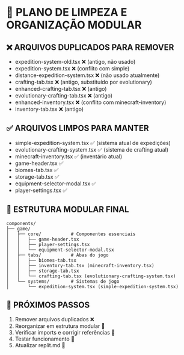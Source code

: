 # 🧹 PLANO DE LIMPEZA E ORGANIZAÇÃO MODULAR

## ❌ ARQUIVOS DUPLICADOS PARA REMOVER
- expedition-system-old.tsx ❌ (antigo, não usado)
- expedition-system.tsx ❌ (conflito com simple)
- distance-expedition-system.tsx ❌ (não usado atualmente)
- crafting-tab.tsx ❌ (antigo, substituído por evolutionary)
- enhanced-crafting-tab.tsx ❌ (antigo)
- evolutionary-crafting-tab.tsx ❌ (antigo)
- enhanced-inventory.tsx ❌ (conflito com minecraft-inventory)
- inventory-tab.tsx ❌ (antigo)

## ✅ ARQUIVOS LIMPOS PARA MANTER
- simple-expedition-system.tsx ✅ (sistema atual de expedições)
- evolutionary-crafting-system.tsx ✅ (sistema de crafting atual)
- minecraft-inventory.tsx ✅ (inventário atual)
- game-header.tsx ✅
- biomes-tab.tsx ✅
- storage-tab.tsx ✅
- equipment-selector-modal.tsx ✅
- player-settings.tsx ✅

## 🎯 ESTRUTURA MODULAR FINAL
```
components/
├── game/
│   ├── core/           # Componentes essenciais
│   │   ├── game-header.tsx
│   │   ├── player-settings.tsx
│   │   └── equipment-selector-modal.tsx
│   ├── tabs/           # Abas do jogo
│   │   ├── biomes-tab.tsx
│   │   ├── inventory-tab.tsx (minecraft-inventory.tsx)
│   │   ├── storage-tab.tsx
│   │   └── crafting-tab.tsx (evolutionary-crafting-system.tsx)
│   └── systems/        # Sistemas de jogo
│       └── expedition-system.tsx (simple-expedition-system.tsx)
```

## 📝 PRÓXIMOS PASSOS
1. Remover arquivos duplicados ❌
2. Reorganizar em estrutura modular 📁
3. Verificar imports e corrigir referências 🔧
4. Testar funcionamento 🧪
5. Atualizar replit.md 📝
